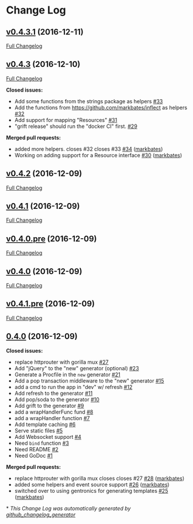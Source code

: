 # Change Log

## [v0.4.3.1](https://github.com/markbates/buffalo/tree/v0.4.3.1) (2016-12-11)
[Full Changelog](https://github.com/markbates/buffalo/compare/v0.4.3...v0.4.3.1)

## [v0.4.3](https://github.com/markbates/buffalo/tree/v0.4.3) (2016-12-10)
[Full Changelog](https://github.com/markbates/buffalo/compare/v0.4.2...v0.4.3)

**Closed issues:**

- Add some functions from the strings package as helpers [\#33](https://github.com/markbates/buffalo/issues/33)
- Add the functions from https://github.com/markbates/inflect as helpers [\#32](https://github.com/markbates/buffalo/issues/32)
- Add support for mapping "Resources" [\#31](https://github.com/markbates/buffalo/issues/31)
- "grift release" should run the "docker CI" first. [\#29](https://github.com/markbates/buffalo/issues/29)

**Merged pull requests:**

- added more helpers. closes \#32 closes \#33 [\#34](https://github.com/markbates/buffalo/pull/34) ([markbates](https://github.com/markbates))
- Working on adding support for a Resource interface [\#30](https://github.com/markbates/buffalo/pull/30) ([markbates](https://github.com/markbates))

## [v0.4.2](https://github.com/markbates/buffalo/tree/v0.4.2) (2016-12-09)
[Full Changelog](https://github.com/markbates/buffalo/compare/v0.4.1...v0.4.2)

## [v0.4.1](https://github.com/markbates/buffalo/tree/v0.4.1) (2016-12-09)
[Full Changelog](https://github.com/markbates/buffalo/compare/v0.4.0.pre...v0.4.1)

## [v0.4.0.pre](https://github.com/markbates/buffalo/tree/v0.4.0.pre) (2016-12-09)
[Full Changelog](https://github.com/markbates/buffalo/compare/v0.4.0...v0.4.0.pre)

## [v0.4.0](https://github.com/markbates/buffalo/tree/v0.4.0) (2016-12-09)
[Full Changelog](https://github.com/markbates/buffalo/compare/v0.4.1.pre...v0.4.0)

## [v0.4.1.pre](https://github.com/markbates/buffalo/tree/v0.4.1.pre) (2016-12-09)
[Full Changelog](https://github.com/markbates/buffalo/compare/0.4.0...v0.4.1.pre)

## [0.4.0](https://github.com/markbates/buffalo/tree/0.4.0) (2016-12-09)
**Closed issues:**

- replace httprouter with gorilla mux [\#27](https://github.com/markbates/buffalo/issues/27)
- Add "jQuery" to the "new" generator \(optional\) [\#23](https://github.com/markbates/buffalo/issues/23)
- Generate a Procfile in the `new` generator [\#21](https://github.com/markbates/buffalo/issues/21)
- Add a pop transaction middleware to the "new" generator [\#15](https://github.com/markbates/buffalo/issues/15)
- add a cmd to run the app in "dev" w/ refresh [\#12](https://github.com/markbates/buffalo/issues/12)
- Add refresh to the generator [\#11](https://github.com/markbates/buffalo/issues/11)
- Add pop/soda to the generator [\#10](https://github.com/markbates/buffalo/issues/10)
- Add grift to the generator [\#9](https://github.com/markbates/buffalo/issues/9)
- add a wrapHandlerFunc fund [\#8](https://github.com/markbates/buffalo/issues/8)
- add a wrapHandler function [\#7](https://github.com/markbates/buffalo/issues/7)
- Add template caching [\#6](https://github.com/markbates/buffalo/issues/6)
- Serve static files [\#5](https://github.com/markbates/buffalo/issues/5)
- Add Websocket support [\#4](https://github.com/markbates/buffalo/issues/4)
- Need `bind` function [\#3](https://github.com/markbates/buffalo/issues/3)
- Need README [\#2](https://github.com/markbates/buffalo/issues/2)
- Need GoDoc [\#1](https://github.com/markbates/buffalo/issues/1)

**Merged pull requests:**

- replace httprouter with gorilla mux closes closes \#27 [\#28](https://github.com/markbates/buffalo/pull/28) ([markbates](https://github.com/markbates))
- added some helpers and event source support [\#26](https://github.com/markbates/buffalo/pull/26) ([markbates](https://github.com/markbates))
- switched over to using gentronics for generating templates [\#25](https://github.com/markbates/buffalo/pull/25) ([markbates](https://github.com/markbates))



\* *This Change Log was automatically generated by [github_changelog_generator](https://github.com/skywinder/Github-Changelog-Generator)*